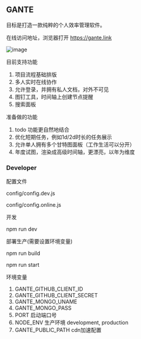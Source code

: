 ## GANTE

目标是打造一款纯粹的个人效率管理软件。

在线访问地址，浏览器打开 https://gante.link

![image](https://user-images.githubusercontent.com/9263655/219541219-dded8681-4e2c-4fab-addc-e543ff9d767c.png)

目前支持功能

1. 项目流程基础排版
2. 多人实时在线协作
3. 允许登录，并拥有私人文档，对外不可见
4. 图钉工具，时间轴上创建节点提醒
5. 搜索面板


准备做的功能

1. todo 功能更自然地结合
2. 优化短期任务，例如1d/2d时长的任务展示
3. 允许单人拥有多个甘特图面板（工作生活可以分开）
4. 年度试图，渲染成高级时间轴，更漂亮，以年为维度

### Developer 

配置文件

config/config.dev.js

config/config.online.js

开发

npm run dev


部署生产(需要设置环境变量)

npm run build

npm run start


环境变量

1. GANTE_GITHUB_CLIENT_ID
2. GANTE_GITHUB_CLIENT_SECRET
3. GANTE_MONGO_UNAME
4. GANTE_MONGO_PASS
5. PORT 启动端口号
6. NODE_ENV 生产环境 development, production
7. GANTE_PUBLIC_PATH cdn加速配置
